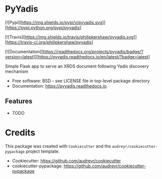# PyYadis


[![Pypi][https://img.shields.io/pypi/v/pyyadis.svg]][https://pypi.python.org/pypi/pyyadis]

[![Travis][https://img.shields.io/travis/philipkershaw/pyyadis.svg]][https://travis-ci.org/philipkershaw/pyyadis]

[![Documentation][https://readthedocs.org/projects/pyyadis/badge/?version=latest]][https://pyyadis.readthedocs.io/en/latest/?badge=latest]




Simple Flask app to serve an XRDS document following Yadis discovery mechanism


* Free software: BSD - see LICENSE file in top-level package directory
* Documentation: https://pyyadis.readthedocs.io.


## Features

* TODO

# Credits

This package was created with `Cookiecutter` and the `audreyr/cookiecutter-pypackage` project template.

 * Cookiecutter: https://github.com/audreyr/cookiecutter
 * cookiecutter-pypackage: https://github.com/audreyr/cookiecutter-pypackage
